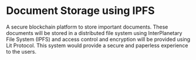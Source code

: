 # Document Storage using IPFS

A secure blockchain platform to store important documents. These
documents will be stored in a distributed file system using
InterPlanetary File System (IPFS) and access control and encryption
will be provided using Lit Protocol. This system would provide a
secure and paperless experience to the users.
